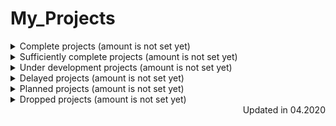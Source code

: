 # My_Projects

<details>
    <summary>Complete projects (amount is not set yet)</summary>

* [angular-tour-of-heroes](https://github.com/EskalonaD/angular-tour-of-heroes)
  * Year: 2019;
  * Technologies: Angular2;
  * Ovewrview: tutorial app from [angular.io](https://angular.io);

* [RandomQuoteMachine](https://github.com/EskalonaD/RandomQuoteMachine)
    * Year: 2019;
    * Technologies: Javascript, HTML;
    * Overview:

* [Tribute-Page](https://github.com/EskalonaD/Tribute-Page)
  * Year: 2019;
  * Technologies: Fluid Layout, HTML, CSS;
  * Overview: simple markup test from [freecodecamp](https://freecodecamp.org);


</details>

<details>
    <summary>Sufficiently complete projects (amount is not set yet)</summary>

* [Adaptive Markup](https://github.com/EskalonaD/homework-markup);
    * Year: 2019;
    * Technologies: ;
    * Overview: ;
    * Reason: ;

* [Landing Markup](https://github.com/EskalonaD/first-psd-into-html-file);
  * Year: 2019;
  * Technologies: HTML, CSS;
  * Overview: first github projects. I completed 320px view, but because of wrong decisions while thinking
  of architecture and use float markup at the start it would cost me maybe more time to complete it than
  make it from the scratch. I learn a lot from this project.
  * Reason
</details>

<details>
    <summary>Under development projects (amount is not set yet)</summary>

* [Guessing-game-for-mentoring](https://github.com/EskalonaD/Guessing-game-for-mentoring)
 * Technologies:
 * Overview:
</details>

<details>
  <summary>Delayed projects (amount is not set yet)</summary>

</details>

<details>
  <summary>Planned projects (amount is not set yet)</summary>

</details>

<details>
  <summary>Dropped projects (amount is not set yet)</summary>

* [SurveyForm](https://github.com/EskalonaD/SurveyForm)
 * Year: 2019;
 * Overview:
 * Reason:
</details>

<div align="right">Updated in 04.2020</div>
